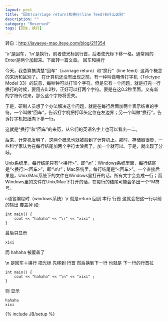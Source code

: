 ```yaml
---
layout: post
title: "回车(carriage return)和换行(line feed)有什么区别"
description: ""
category: "Reserved"
tags: [回车，换行]
---
```

转自：<http://javaeye-mao.iteye.com/blog/211354>

'\r'是回车，'\n'是换行，前者使光标到行首，后者使光标下移一格。通常用的Enter是两个加起来。下面转一篇文章。
回车和换行 

今天，我总算搞清楚“回车”（carriage return）和“换行”（line feed）这两个概念的来历和区别了。 
在计算机还没有出现之前，有一种叫做电传打字机（Teletype Model 33）的玩意，每秒钟可以打10个字符。但是它有一个问题，就是打完一行换行的时候，要用去0.2秒，正好可以打两个字符。要是在这0.2秒里面，又有新的字符传过来，那么这个字符将丢失。 

于是，研制人员想了个办法解决这个问题，就是在每行后面加两个表示结束的字符。一个叫做“回车”，告诉打字机把打印头定位在左边界；另一个叫做“换行”，告诉打字机把纸向下移一行。 

这就是“换行”和“回车”的来历，从它们的英语名字上也可以看出一二。 

后来，计算机发明了，这两个概念也就被般到了计算机上。那时，存储器很贵，一些科学家认为在每行结尾加两个字符太浪费了，加一个就可以。于是，就出现了分歧。 

Unix系统里，每行结尾只有“<换行>”，即“\n”；Windows系统里面，每行结尾是“<换行><回车>”，即“\n\r”；Mac系统里，每行结尾是“<回车>”。一个直接后果是，Unix/Mac系统下的文件在Windows里打开的话，所有文字会变成一行；而Windows里的文件在Unix/Mac下打开的话，在每行的结尾可能会多出一个^M符号。 

c语言编程时（windows系统）\r 就是return 回到 本行 行首 这就会把这一行以前的输出 覆盖掉 
如:

	int main() { 
		cout << "hahaha" << "\r" << "xixi" ; 
	} 
最后只显示 

	xixi 
	
而 hahaha 被覆盖了 

\n 是回车＋换行 把光标 先移到 行首 然后换到下一行 也就是 下一行的行首拉 

	int main() { 
		cout << "hahaha" << "\n" << "xixi" ; 
	} 

则 显示 

	hahaha 
	xixi

{% include JB/setup %}
